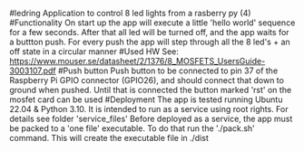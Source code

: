 #ledring
Application to control 8 led lights from a rasberry py (4)
#Functionality
On start up the app will execute a little 'hello world' sequence for a few seconds. After that all led will be turned off, and the app waits for a buttton push. For every push the app will step through all the 8 led's + an off state in a circular manner
#Used HW
See: https://www.mouser.se/datasheet/2/1376/8_MOSFETS_UsersGuide-3003107.pdf
#Push button
Push button to be connected to pin 37 of the Raspberry Pi GPIO connector (GPIO26), and should connect that down to ground when pushed. Until that is connected the button marked 'rst' on the mosfet card can be used
#Deployment
The app is tested running Ubuntu 22.04 & Python 3.10. It is intended to run as a service using root rights. For details see folder 'service_files'
Before deployed as a service, the app must be packed to a 'one file' executable. To do that run the './pack.sh' command. This will create the executable file in ./dist
